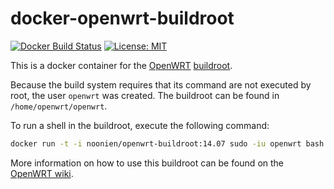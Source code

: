 docker-openwrt-buildroot
========================
[![Docker Build Status](http://hubstatus.container42.com/noonien/openwrt-buildroot)](https://hub.docker.com/r/noonien/openwrt-buildroot)
[![License: MIT](http://img.shields.io/badge/license-MIT-blue.svg?style=flat-square)](https://github.com/noonien/docker-openwrt-buildroot/blob/master/LICENSE)


This is a docker container for the [OpenWRT](https://openwrt.org/)
[buildroot](http://wiki.openwrt.org/doc/howto/buildroot.exigence).

Because the build system requires that its command are not executed by root,
the user `openwrt` was created. The buildroot can be found in
`/home/openwrt/openwrt`.

To run a shell in the buildroot, execute the following command:
```sh
docker run -t -i noonien/openwrt-buildroot:14.07 sudo -iu openwrt bash
```

More information on how to use this buildroot can be found on the
[OpenWRT wiki](http://wiki.openwrt.org/doc/howto/build).
